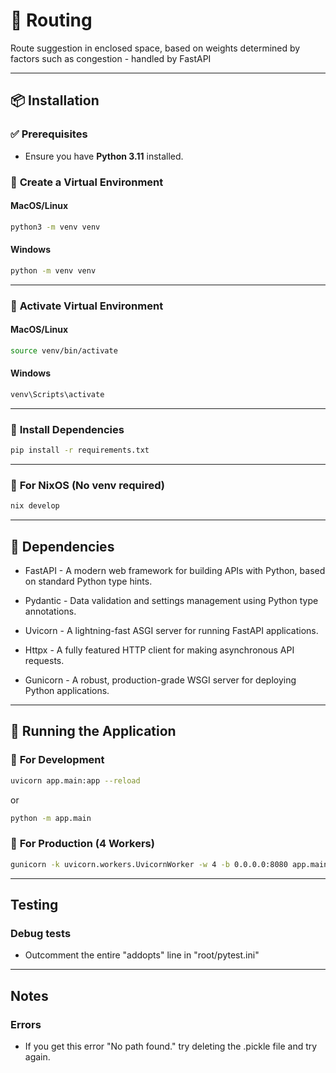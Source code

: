 # 🔀 Routing

Route suggestion in enclosed space, based on weights determined by factors such as congestion - handled by FastAPI

---

## 📦 Installation

### ✅ **Prerequisites**
- Ensure you have **Python 3.11** installed.

### 🔹 **Create a Virtual Environment**

#### **MacOS/Linux**
```bash
python3 -m venv venv
```

#### **Windows**
```bash
python -m venv venv
```

---

### 🔹 **Activate Virtual Environment**

#### **MacOS/Linux**
```bash
source venv/bin/activate
```

#### **Windows**
```bash
venv\Scripts\activate
```

---

### 🔹 **Install Dependencies**
```bash
pip install -r requirements.txt
```

---

### 🔹 **For NixOS (No venv required)**
```nix
nix develop
```

---

## 📜 Dependencies

- FastAPI - A modern web framework for building APIs with Python, based on standard Python type hints.

- Pydantic - Data validation and settings management using Python type annotations.

- Uvicorn - A lightning-fast ASGI server for running FastAPI applications.

- Httpx - A fully featured HTTP client for making asynchronous API requests.

- Gunicorn - A robust, production-grade WSGI server for deploying Python applications.

---

## 🚀 Running the Application

### 🔹 **For Development**
```bash
uvicorn app.main:app --reload
```
or
```bash
python -m app.main
```

### 🔹 **For Production (4 Workers)**
```bash
gunicorn -k uvicorn.workers.UvicornWorker -w 4 -b 0.0.0.0:8080 app.main:app
```

---

## Testing
### Debug tests
- Outcomment the entire "addopts" line in "root/pytest.ini"

---

## Notes
### Errors
- If you get this error "No path found." try deleting the .pickle file and try again.